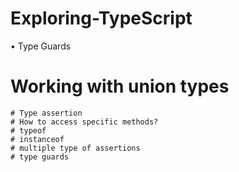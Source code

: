 # Exploring-TypeScript

•  Type Guards 
  # Working with union types
	# Type assertion   
	# How to access specific methods? 
	# typeof   
	# instanceof
	# multiple type of assertions
	# type guards 
